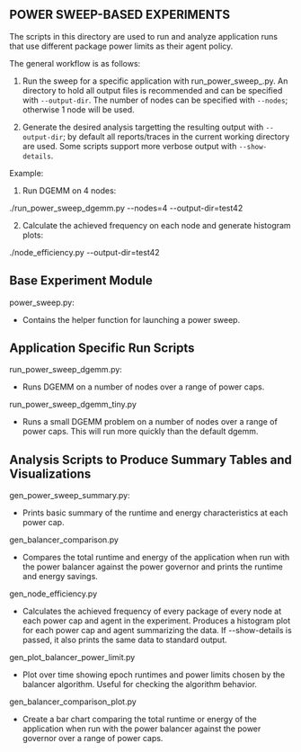 POWER SWEEP-BASED EXPERIMENTS
-----------------------------

The scripts in this directory are used to run and analyze application
runs that use different package power limits as their agent policy.

The general workflow is as follows:

1. Run the sweep for a specific application with
   run_power_sweep_<app>.py.  An directory to hold all output files is
   recommended and can be specified with `--output-dir`.  The number
   of nodes can be specified with `--nodes`; otherwise 1 node will be
   used.

2. Generate the desired analysis targetting the resulting output with
   `--output-dir`; by default all reports/traces in the current
   working directory are used.  Some scripts support more verbose
   output with `--show-details`.

Example:

1. Run DGEMM on 4 nodes:

  ./run_power_sweep_dgemm.py --nodes=4 --output-dir=test42

2. Calculate the achieved frequency on each node and generate histogram plots:

  ./node_efficiency.py --output-dir=test42



Base Experiment Module
----------------------
power_sweep.py:

  - Contains the helper function for launching a power sweep.


Application Specific Run Scripts
--------------------------------

run_power_sweep_dgemm.py:

  - Runs DGEMM on a number of nodes over a range of power caps.

run_power_sweep_dgemm_tiny.py

  - Runs a small DGEMM problem on a number of nodes over a range of
    power caps.  This will run more quickly than the default dgemm.

Analysis Scripts to Produce Summary Tables and Visualizations
-------------------------------------------------------------

gen_power_sweep_summary.py:

  - Prints basic summary of the runtime and energy characteristics at
    each power cap.

gen_balancer_comparison.py

  - Compares the total runtime and energy of the application when run
    with the power balancer against the power governor and prints the
    runtime and energy savings.

gen_node_efficiency.py

  - Calculates the achieved frequency of every package of every node
    at each power cap and agent in the experiment.  Produces a
    histogram plot for each power cap and agent summarizing the data.
    If --show-details is passed, it also prints the same data to
    standard output.

gen_plot_balancer_power_limit.py

  - Plot over time showing epoch runtimes and power limits chosen by the
    balancer algorithm.  Useful for checking the algorithm behavior.

gen_balancer_comparison_plot.py

  - Create a bar chart comparing the total runtime or energy of the
    application when run with the power balancer against the power
    governor over a range of power caps.
